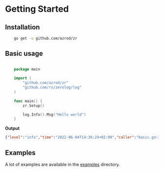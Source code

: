 # Getting Started

## Installation 

```sh 
    go get -u github.com/azrod/zr
```

## Basic usage

```go linenums="1"

    package main
    
    import (
        "github.com/azrod/zr"
        "github.com/rs/zerolog/log"
    )
    
    func main() {
        zr.Setup()

        log.Info().Msg("Hello world")
    }

```

**Output**
```json
{"level":"info","time":"2022-06-04T14:36:24+02:00","caller":"basic.go:15","message":"hello world"}
```

## Examples

A lot of examples are available in the [examples](https://github.com/azrod/zr/tree/main/examples) directory.

